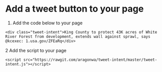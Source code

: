 # Add a tweet button to your page

1. Add the code below to your page
```
<div class="tweet-intent">King County to protect 43K acres of White River Forest from development, extends wall against sprawl, says @kcexec: 1.usa.gov/ZFEaRq</div>
```

2 Add the script to your page
```
<script src="https://rawgit.com/aragonwa/tweet-intent/master/tweet-intent.js"></script>
```
